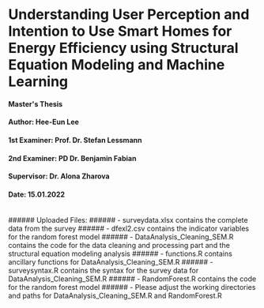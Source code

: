 # Understanding User Perception and Intention to Use Smart Homes for Energy Efficiency using Structural Equation Modeling and Machine Learning

#### Master's Thesis
#### Author: Hee-Eun Lee
#### 1st Examiner: Prof. Dr. Stefan Lessmann
#### 2nd Examiner: PD Dr. Benjamin Fabian 
#### Supervisor: Dr. Alona Zharova
#### Date: 15.01.2022
<br>
###### Uploaded Files:
###### - surveydata.xlsx contains the complete data from the survey 
###### - dfexl2.csv contains the indicator variables for the random forest model
###### - DataAnalysis_Cleaning_SEM.R contains the code for the data cleaning and processing part and the structural equation modeling analysis
###### - functions.R contains ancillary functions for DataAnalysis_Cleaning_SEM.R
###### - surveysyntax.R contains the syntax for the survey data for DataAnalysis_Cleaning_SEM.R
###### - RandomForest.R contains the code for the random forest model
###### - Please adjust the working directories and paths for DataAnalysis_Cleaning_SEM.R and RandomForest.R
	
